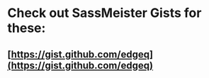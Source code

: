 # Check out SassMeister Gists for these:

## [https://gist.github.com/edgeq](https://gist.github.com/edgeq)